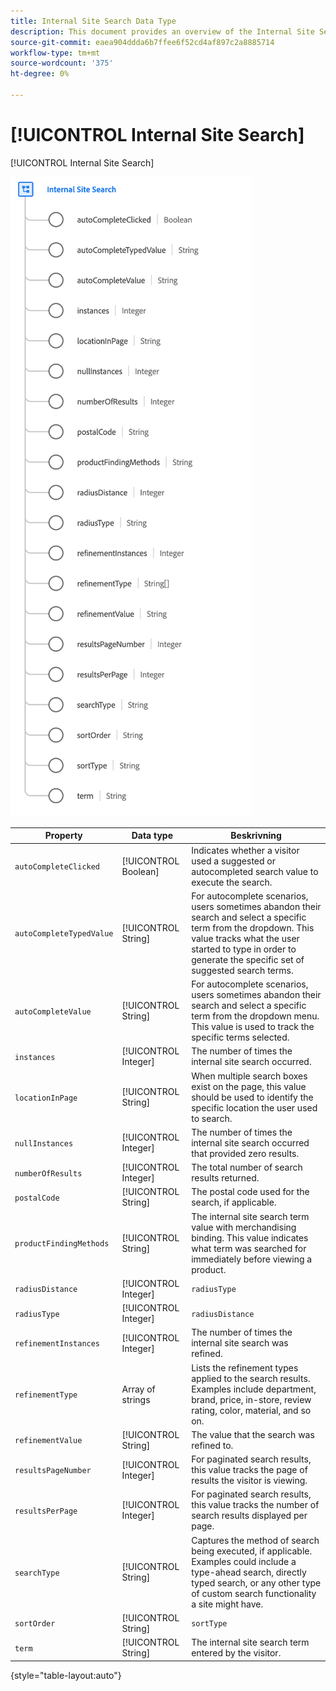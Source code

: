 ```yaml
---
title: Internal Site Search Data Type
description: This document provides an overview of the Internal Site Search XDM data type.
source-git-commit: eaea904ddda6b7ffee6f52cd4af897c2a8885714
workflow-type: tm+mt
source-wordcount: '375'
ht-degree: 0%

---
```


# [!UICONTROL Internal Site Search]

[!UICONTROL Internal Site Search]

![](../images/data-types/internal-site-search.png)

| Property | Data type | Beskrivning |
| --- | --- | --- |
| `autoCompleteClicked` | [!UICONTROL Boolean] | Indicates whether a visitor used a suggested or autocompleted search value to execute the search. |
| `autoCompleteTypedValue` | [!UICONTROL String] | For autocomplete scenarios, users sometimes abandon their search and select a specific term from the dropdown. This value tracks what the user started to type in order to generate the specific set of suggested search terms. |
| `autoCompleteValue` | [!UICONTROL String] | For autocomplete scenarios, users sometimes abandon their search and select a specific term from the dropdown menu. This value is used to track the specific terms selected. |
| `instances` | [!UICONTROL Integer] | The number of times the internal site search occurred. |
| `locationInPage` | [!UICONTROL String] | When multiple search boxes exist on the page, this value should be used to identify the specific location the user used to search. |
| `nullInstances` | [!UICONTROL Integer] | The number of times the internal site search occurred that provided zero results. |
| `numberOfResults` | [!UICONTROL Integer] | The total number of search results returned. |
| `postalCode` | [!UICONTROL String] | The postal code used for the search, if applicable. |
| `productFindingMethods` | [!UICONTROL String] | The internal site search term value with merchandising binding. This value indicates what term was searched for immediately before viewing a product. |
| `radiusDistance` | [!UICONTROL Integer] | `radiusType` |
| `radiusType` | [!UICONTROL Integer] | `radiusDistance` |
| `refinementInstances` | [!UICONTROL Integer] | The number of times the internal site search was refined. |
| `refinementType` | Array of strings | Lists the refinement types applied to the search results. Examples include department, brand, price, in-store, review rating, color, material, and so on. |
| `refinementValue` | [!UICONTROL String] | The value that the search was refined to. |
| `resultsPageNumber` | [!UICONTROL Integer] | For paginated search results, this value tracks the page of results the visitor is viewing. |
| `resultsPerPage` | [!UICONTROL Integer] | For paginated search results, this value tracks the number of search results displayed per page. |
| `searchType` | [!UICONTROL String] | Captures the method of search being executed, if applicable. Examples could include a type-ahead search, directly typed search, or any other type of custom search functionality a site might have. |
| `sortOrder` | [!UICONTROL String] | `sortType` |
| `term` | [!UICONTROL String] | The internal site search term entered by the visitor. |

{style=&quot;table-layout:auto&quot;}

[](https://github.com/adobe/xdm/blob/master/docs/reference/datatypes/internal-site-search.schema.json)
